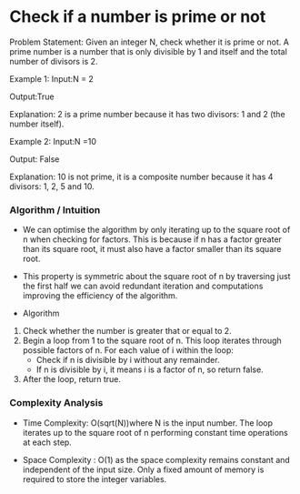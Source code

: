 # Check if a number is prime or not

Problem Statement: Given an integer N, check whether it is prime or not. A prime number is a number that is only divisible by 1 and itself and the total number of divisors is 2.

Example 1:
Input:N = 2

Output:True

Explanation: 2 is a prime number because it has two divisors: 1 and 2 (the number itself).

Example 2:
Input:N =10                

Output: False

Explanation: 10 is not prime, it is a composite number because it has 4 divisors: 1, 2, 5 and 10.

### Algorithm / Intuition
- We can optimise the algorithm by only iterating up to the square root of n when checking for factors. This is because if n has a factor greater than its square root, it must also have a factor smaller than its square root.
- This property is symmetric about the square root of n by traversing just the first half we can avoid redundant iteration and computations improving the efficiency of the algorithm.

- Algorithm
1) Check whether the number is greater that or equal to 2.
2) Begin a loop from 1 to the square root of n. This loop iterates through possible factors of n. For each value of i within the loop:
    - Check if n is divisible by i without any remainder.
    - If n is divisible by i, it means i is a factor of n, so return false.
3) After the loop, return true.

### Complexity Analysis

- Time Complexity: O(sqrt(N))where N is the input number. The loop iterates up to the square root of n performing constant time operations at each step.

- Space Complexity : O(1) as the space complexity remains constant and independent of the input size. Only a fixed amount of memory is required to store the integer variables.